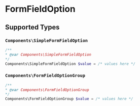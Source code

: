 # FormFieldOption


## Supported Types

### `Components\SimpleFormFieldOption`

```php
/**
* @var Components\SimpleFormFieldOption
*/
Components\SimpleFormFieldOption $value = /* values here */
```

### `Components\FormFieldOptionGroup`

```php
/**
* @var Components\FormFieldOptionGroup
*/
Components\FormFieldOptionGroup $value = /* values here */
```

